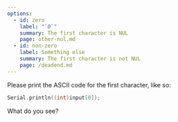 ```yaml
---
options:
  - id: zero
    label: "`0`"
    summary: The first character is NUL
    page: other-nul.md
  - id: non-zero
    label: Something else
    summary: The first character is not NUL
    page: /deadend.md
---
```


Please print the ASCII code for the first character, like so:

```c++
Serial.println((int)input[0]);
```

What do you see?